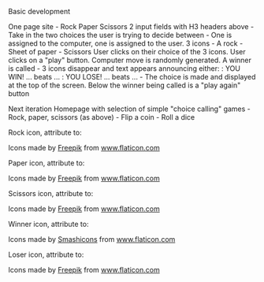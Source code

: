 Basic development

One page site - Rock Paper Scissors
2 input fields with H3 headers above
    - Take in the two choices the user is trying to decide between
    - One is assigned to the computer, one is assigned to the user.
3 icons
    - A rock
    - Sheet of paper
    - Scissors
User clicks on their choice of the 3 icons.
User clicks on a "play" button.
Computer move is randomly generated.
A winner is called
    - 3 icons disappear and text appears announcing either:
        : YOU WIN! ... beats ... 
        : YOU LOSE! ... beats ...
    - The choice is made and displayed at the top of the screen.
Below the winner being called is a "play again" button


Next iteration
Homepage with selection of simple "choice calling" games
    - Rock, paper, scissors (as above)
    - Flip a coin
    - Roll a dice



Rock icon, attribute to: <div>Icons made by <a href="https://www.freepik.com" title="Freepik">Freepik</a> from <a href="https://www.flaticon.com/" title="Flaticon">www.flaticon.com</a></div>

Paper icon, attribute to: <div>Icons made by <a href="https://www.freepik.com" title="Freepik">Freepik</a> from <a href="https://www.flaticon.com/" title="Flaticon">www.flaticon.com</a></div>

Scissors icon, attribute to: <div>Icons made by <a href="https://www.freepik.com" title="Freepik">Freepik</a> from <a href="https://www.flaticon.com/" title="Flaticon">www.flaticon.com</a></div>

Winner icon, attribute to: <div>Icons made by <a href="https://www.flaticon.com/authors/smashicons" title="Smashicons">Smashicons</a> from <a href="https://www.flaticon.com/" title="Flaticon">www.flaticon.com</a></div>

Loser icon, attribute to: <div>Icons made by <a href="https://www.freepik.com" title="Freepik">Freepik</a> from <a href="https://www.flaticon.com/" title="Flaticon">www.flaticon.com</a></div>